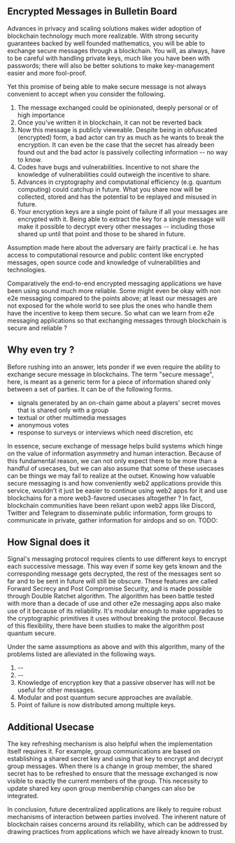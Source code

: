 ## Encrypted Messages in Bulletin Board
Advances in privacy and scaling solutions makes wider adoption of blockchain technology much more realizable. With strong security guarantees backed by well founded mathematics, you will be able to exchange secure messages through a blockchain. You will, as always, have to be careful with handling private keys, much like you have been with passwords; there will also be better solutions to make key-management easier and more fool-proof. 

Yet this promise of being able to make secure message is not always convenient to accept when you consider the following.
1. The message exchanged could be opinionated, deeply personal or of high importance
2. Once you've written it in blockchain, it can not be reverted back
3. Now this message is publicly vieweable. Despite being in obfuscated (encrypted) form, a bad actor can try as much as he wants to break the encryption. It can even be the case that the secret has already been found out and the bad actor is passively collecting information -- no way to know.
4. Codes have bugs and vulnerabilities. Incentive to not share the knowledge of vulnerabilities could outweigh the incentive to share. 
5. Advances in cryptography and computational efficiency (e.g. quantum computing) could catchup in future. What you share now will be collected, stored and has the potential to be replayed and misused in future.
6. Your encryption keys are a single point of failure if all your messages are encrypted with it. Being able to extract the key for a single message will make it possible to decrypt every other messages -- including those shared up until that point and those to be shared in future. 

Assumption made here about the adversary are fairly practical i.e. he has access to computational resource and public content like encrypted messages, open source code and knowledge of vulnerabilities and technologies.

Comparatively the end-to-end encrypted messaging applications we have been using sound much more reliable. Some might even be okay with non e2e messaging compared to the points above; at least our messages are not exposed for the whole world to see plus the ones who handle them have the incentive to keep them secure. So what can we learn from e2e messaging applications so that exchanging messages through blockchain is secure and reliable ?

## Why even try ?
Before rushing into an answer, lets ponder if we even require the ability to exchange secure message in blockchains. The term "secure message", here, is meant as a generic term for a piece of information shared only between a set of parties. It can be of the following forms.
- signals generated by an on-chain game about a players' secret moves that is shared only with a group
- textual or other multimedia messages 
- anonymous votes 
- response to surveys or interviews which need discretion, etc

In essence, secure exchange of message helps build systems which hinge on the value of information asymmetry and human interaction. Because of this fundamental reason, we can not only expect there to be more than a handful of usecases, but we can also assume that some of these usecases can be things we may fail to realize at the outset. Knowing how valuable secure messaging is and how conveniently web2 applications provide this service, wouldn't it just be easier to continue using web2 apps for it and use blockchains for a more web3-favored usecases altogether ? In fact, blockchain communities have been reliant upon web2 apps like Discord, Twitter and Telegram to disseminate public information, form groups to communicate in private, gather information for airdops and so on.
TODO:


## How Signal does it
Signal's messaging protocol requires clients to use different keys to encrypt each successive message. This way even if some key gets known and the corresponding message gets decrypted, the rest of the messages sent so far and to be sent in future will still be obscure. These features are called Forward Secrecy and Post Compromise Security, and is made possible through Double Ratchet algorithm. The algorithm has been battle tested with more than a decade of use and other e2e messaging apps also make use of it because of its reliability. It's modular enough to make upgrades to the cryptographic primitives it uses without breaking the protocol. Because of this flexibility, there have been studies to make the algorithm post quantum secure.

Under the same assumptions as above and with this algorithm, many of the problems listed are alleviated in the following ways.
1. --
2. --
3. Knowledge of encryption key that a passive observer has will not be useful for other messages.
4. Modular and post quantum secure approaches are available.
5. Point of failure is now distributed among multiple keys.


## Additional Usecase
The key refreshing mechanism is also helpful when the implementation itself requires it. For example, group communications are based on establishing a shared secret key and using that key to encrypt and decrypt group messages. When there is a change in group member, the shared secret has to be refreshed to ensure that the message exchanged is now visible to exactly the current members of the group. This necessity to update shared key upon group membership changes can also be integrated.

In conclusion, future decentralized applications are likely to require robust mechanisms of interaction between parties involved. The inherent nature of blockchain raises concerns around its reliability, which can be addressed by drawing practices from applications which we have already known to trust.